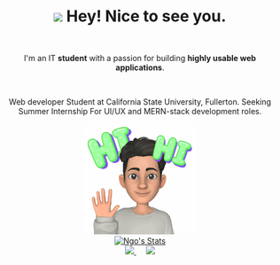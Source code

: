 <div align="center">
<h1><img src="https://emojis.slackmojis.com/emojis/images/1531849430/4246/blob-sunglasses.gif?1531849430" width="30"/> Hey! Nice to see you.</h1>

<br>

<p> I'm an IT <strong>student</strong> with a passion for building <strong>highly usable web applications</strong>.</p>
<br>
<p>Web developer Student at California State University, Fullerton. Seeking Summer Internship For UI/UX and MERN-stack development roles. <p>
<img src="./MyEmoji_20210609_052518_3351.gif" width="200px" height ="200px">

<br>

  <a href="https://github.com/ngotuan1994" class="rich-diff-level-one">
    <img src="https://github-readme-stats.vercel.app/api?username=ngotuan1994&icon_color=586069&text_color=586069&bg_color=fff&line_height=30&hide_title=true&title_color=0366d6" alt="Ngo's Stats" >
  </a>

<br>

 
  <a href="mailto:ngotuan911@gmail.com">
    <img src="./img/icons/gmail.svg" width="26px"/>
  </a>
  &emsp;
  <a href=" www.linkedin.com/in/tuanngo1994">
    <img src="./img/icons/linkedin.svg" width="26px"/>
  </a>
<br>
</div>

